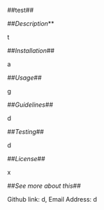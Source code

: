
  ##test##

  ##_Description_**

  t

  ##_Installation_##

  a

  ##_Usage_##

  g

  ##_Guidelines_##

  d

  ##_Testing_##

  d

  ##_License_##

  x

  ##_See more about this_##

  Github link: d,
  Email Address: d

